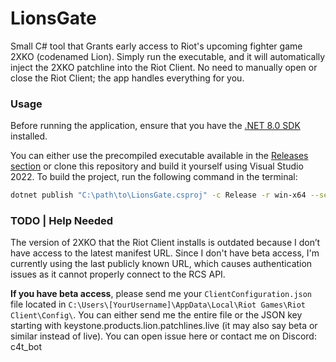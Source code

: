 # LionsGate
Small C# tool that Grants early access to Riot's upcoming fighter game 2XKO (codenamed Lion). Simply run the executable, and it will automatically inject the 2XKO patchline into the Riot Client. No need to manually open or close the Riot Client; the app handles everything for you.
### Usage
Before running the application, ensure that you have the [.NET 8.0 SDK](https://dotnet.microsoft.com/en-us/download) installed.

You can either use the precompiled executable available in the [Releases section](https://github.com/Cat1Bot/LionsGate/releases) or clone this repository and build it yourself using Visual Studio 2022. To build the project, run the following command in the terminal:
```bash   
dotnet publish "C:\path\to\LionsGate.csproj" -c Release -r win-x64 --self-contained false /p:PublishSingleFile=true
```
### TODO | Help Needed
The version of 2XKO that the Riot Client installs is outdated because I don’t have access to the latest manifest URL. Since I don't have beta access, I'm currently using the last publicly known URL, which causes authentication issues as it cannot properly connect to the RCS API.

**If you have beta access**, please send me your `ClientConfiguration.json` file located in `C:\Users\[YourUsername]\AppData\Local\Riot Games\Riot Client\Config\`. You can either send me the entire file or the JSON key starting with keystone.products.lion.patchlines.live (it may also say beta or similar instead of live). You can open issue here or contact me on Discord: c4t_bot
